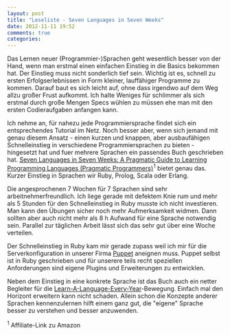 ```yaml
---
layout: post
title: "Leseliste - Seven Languages in Seven Weeks"
date: 2012-11-11 19:52
comments: true
categories: 
---
```

Das Lernen neuer (Programmier-)Sprachen geht wesentlich besser von der Hand, wenn man erstmal einen einfachen Einstieg in die Basics bekommen hat. Der Einstieg muss nicht sonderlich tief sein. Wichtig ist es, schnell zu ersten Erfolgserlebnissen in Form kleiner, lauffähiger Programme zu kommen. Darauf baut es sich leicht auf, ohne dass irgendwo auf dem Weg allzu großer Frust aufkommt. Ich halte Weniges für schlimmer als sich erstmal durch große Mengen Specs wühlen zu müssen ehe man mit den ersten Codieraufgaben anfangen kann.  

Ich nehme an, für nahezu jede Programmiersprache findet sich ein entsprechendes Tutorial im Netz. Noch besser aber, wenn sich jemand mit genau diesem Ansatz - einen kurzen und knappen, aber ausbaufähigen Schnelleinstieg in verschiedene Programmiersprachen zu bieten - hingesetzt hat und fuer mehrere Sprachen ein passendes Buch geschrieben hat. <a href="http://www.amazon.de/gp/product/193435659X/ref=as_li_qf_sp_asin_tl?ie=UTF8&camp=1638&creative=6742&creativeASIN=193435659X&linkCode=as2&tag=pu09c-21">Seven Languages in Seven Weeks: A Pragmatic Guide to Learning Programming Languages (Pragmatic Programmers)</a><img src="http://www.assoc-amazon.de/e/ir?t=pu09c-21&l=as2&o=3&a=193435659X" width="1" height="1" border="0" alt="" style="border:none !important; margin:0px !important;" /><sup>1</sup> bietet genau das. Kurzer Einstieg in Sprachen wir Ruby, Prolog, Scala oder Erlang. 

Die angesprochenen 7 Wochen für 7 Sprachen sind sehr arbeitnehmerfreundlich. Ich liege gerade mit defektem Knie rum und mehr als 5 Stunden für den Schnelleinstieg in Ruby musste ich nicht investieren. Man kann den Übungen sicher noch mehr Aufmerksamkeit widmen. Dann sollten aber auch nicht mehr als 8 h Aufwand für eine Sprache notwendig sein. Parallel zur täglichen Arbeit lässt sich das sehr gut über eine Woche verteilen.

Der Schnelleinstieg in Ruby kam mir gerade zupass weil ich mir für die Serverkonfiguration in unserer Firma <a href="http://puppetlabs.com/puppet/what-is-puppet/">Puppet</a> aneignen muss. Puppet selbst ist in Ruby geschrieben und für unserere teils recht speziellen Anforderungen sind eigene Plugins und Erweiterungen zu entwicklen. 

Neben dem Einstieg in eine konkrete Sprache ist das Buch auch ein netter Begleiter für die <a href="http://martinfowler.com/bliki/OneLanguage.html">Learn-A-Language-Every-Year</a>-Bewegung. Einfach mal den Horizont erweitern kann nicht schaden. Allein schon die Konzepte anderer Sprachen kennenzulernen hilft einem ganz gut, die "eigene" Sprache besser zu verstehen und besser anzuwenden.

<sup>1</sup> Affiliate-Link zu Amazon
